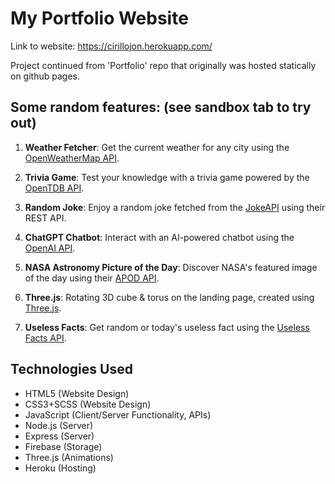 # My Portfolio Website

Link to website: https://cirillojon.herokuapp.com/

Project continued from 'Portfolio' repo that originally was hosted statically on github pages.

## Some random features: (see sandbox tab to try out)

1. **Weather Fetcher**: Get the current weather for any city using the [OpenWeatherMap API](https://openweathermap.org/api).

2. **Trivia Game**: Test your knowledge with a trivia game powered by the [OpenTDB API](https://opentdb.com/api_config.php).

3. **Random Joke**: Enjoy a random joke fetched from the [JokeAPI](https://jokeapi.dev/) using their REST API.

4. **ChatGPT Chatbot**: Interact with an AI-powered chatbot using the [OpenAI API](https://beta.openai.com/docs/).

5. **NASA Astronomy Picture of the Day**: Discover NASA's featured image of the day using their [APOD API](https://api.nasa.gov/#apod).

6. **Three.js**: Rotating 3D cube & torus on the landing page, created using [Three.js](https://threejs.org/).

7. **Useless Facts**: Get random or today's useless fact using the [Useless Facts API](https://uselessfacts.jsph.pl/).

## Technologies Used

- HTML5 (Website Design)
- CSS3+SCSS (Website Design)
- JavaScript (Client/Server Functionality, APIs)
- Node.js (Server)
- Express (Server)
- Firebase (Storage)
- Three.js (Animations)
- Heroku (Hosting)


